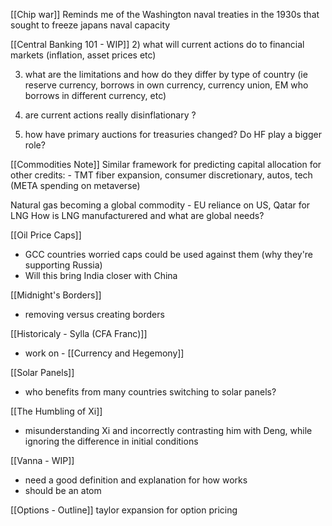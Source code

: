 
[[Chip war]]
Reminds me of the Washington naval treaties in the 1930s that sought to freeze japans naval capacity

[[Central Banking 101 - WIP]]
2) what will current actions do to financial markets (inflation, asset prices etc)

3) what are the limitations and how do they differ by type of country (ie reserve currency, borrows in own currency, currency union, EM who borrows in different currency, etc)

4) are current actions really disinflationary ?
5) how have primary auctions for treasuries changed? Do HF play a bigger role?

[[Commodities Note]]
Similar framework for predicting capital allocation for other credits:
	- TMT fiber expansion, consumer discretionary, autos, tech (META spending on metaverse)

Natural gas becoming a global commodity
	- EU reliance on US, Qatar for LNG
How is LNG manufacturered and what are global needs?


[[Oil Price Caps]]
- GCC countries worried caps could be used against them (why they're supporting Russia)
- Will this bring India closer with China

[[Midnight's Borders]]
- removing versus creating borders

[[Historicaly - Sylla (CFA Franc)]]
- work on - [[Currency and Hegemony]]

[[Solar Panels]]
- who benefits from many countries switching to solar panels?

[[The Humbling of Xi]]
- misunderstanding Xi and incorrectly contrasting him with Deng, while ignoring the difference in initial conditions

[[Vanna - WIP]]
- need a good definition and explanation for how works
- should be an atom

[[Options - Outline]]
taylor expansion for option pricing